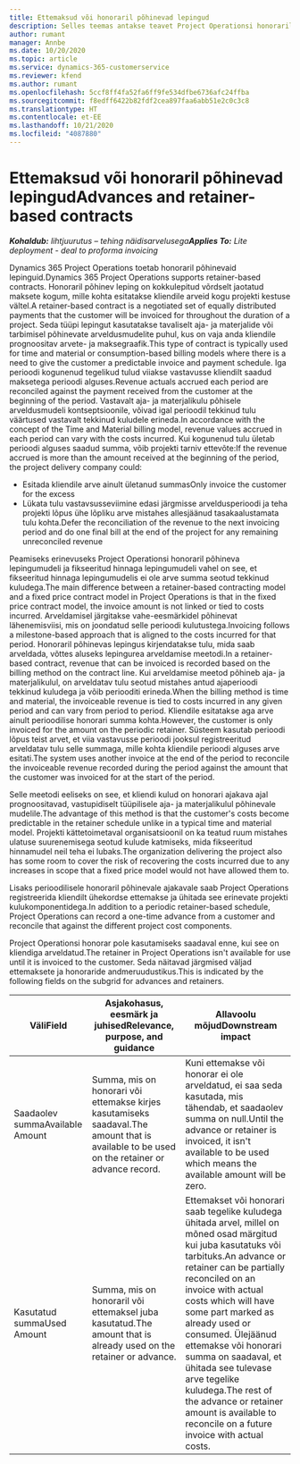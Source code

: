 ```yaml
---
title: Ettemaksud või honoraril põhinevad lepingud
description: Selles teemas antakse teavet Project Operationsi honoraril põhinevaid lepingumudelite ja ettemaksu kohta.
author: rumant
manager: Annbe
ms.date: 10/20/2020
ms.topic: article
ms.service: dynamics-365-customerservice
ms.reviewer: kfend
ms.author: rumant
ms.openlocfilehash: 5ccf8ff4fa52fa6ff9fe534dfbe6736afc24ffba
ms.sourcegitcommit: f8edff6422b82fdf2cea897faa6abb51e2c0c3c8
ms.translationtype: HT
ms.contentlocale: et-EE
ms.lasthandoff: 10/21/2020
ms.locfileid: "4087880"
---
```

# <a name="advances-and-retainer-based-contracts"></a><span data-ttu-id="078d6-103">Ettemaksud või honoraril põhinevad lepingud</span><span class="sxs-lookup"><span data-stu-id="078d6-103">Advances and retainer-based contracts</span></span> 


<span data-ttu-id="078d6-104">_**Kohaldub:** lihtjuurutus – tehing näidisarvelusega_</span><span class="sxs-lookup"><span data-stu-id="078d6-104">_**Applies To:** Lite deployment - deal to proforma invoicing_</span></span>

<span data-ttu-id="078d6-105">Dynamics 365 Project Operations toetab honoraril põhinevaid lepinguid.</span><span class="sxs-lookup"><span data-stu-id="078d6-105">Dynamics 365 Project Operations supports retainer-based contracts.</span></span> <span data-ttu-id="078d6-106">Honoraril põhinev leping on kokkulepitud võrdselt jaotatud maksete kogum, mille kohta esitatakse kliendile arveid kogu projekti kestuse vältel.</span><span class="sxs-lookup"><span data-stu-id="078d6-106">A retainer-based contract is a negotiated set of equally distributed payments that the customer will be invoiced for throughout the duration of a project.</span></span> <span data-ttu-id="078d6-107">Seda tüüpi lepingut kasutatakse tavaliselt aja- ja materjalide või tarbimisel põhinevate arveldusmudelite puhul, kus on vaja anda kliendile prognoositav arvete- ja maksegraafik.</span><span class="sxs-lookup"><span data-stu-id="078d6-107">This type of contract is typically used for time and material or consumption-based billing models where there is a need to give the customer a predictable invoice and payment schedule.</span></span> <span data-ttu-id="078d6-108">Iga perioodi kogunenud tegelikud tulud viiakse vastavusse kliendilt saadud maksetega perioodi alguses.</span><span class="sxs-lookup"><span data-stu-id="078d6-108">Revenue actuals accrued each period are reconciled against the payment received from the customer at the beginning of the period.</span></span> <span data-ttu-id="078d6-109">Vastavalt aja- ja materjalikulu põhisele arveldusmudeli kontseptsioonile, võivad igal perioodil tekkinud tulu väärtused vastavalt tekkinud kuludele erineda.</span><span class="sxs-lookup"><span data-stu-id="078d6-109">In accordance with the concept of the Time and Material billing model, revenue values accrued in each period can vary with the costs incurred.</span></span> <span data-ttu-id="078d6-110">Kui kogunenud tulu ületab perioodi alguses saadud summa, võib projekti tarniv ettevõte:</span><span class="sxs-lookup"><span data-stu-id="078d6-110">If the revenue accrued is more than the amount received at the beginning of the period, the project delivery company could:</span></span>

- <span data-ttu-id="078d6-111">Esitada kliendile arve ainult ületanud summas</span><span class="sxs-lookup"><span data-stu-id="078d6-111">Only invoice the customer for the excess</span></span> 
- <span data-ttu-id="078d6-112">Lükata tulu vastavsusseviimine edasi järgmisse arveldusperioodi ja teha projekti lõpus ühe lõpliku arve mistahes allesjäänud tasakaalustamata tulu kohta.</span><span class="sxs-lookup"><span data-stu-id="078d6-112">Defer the reconciliation of the revenue to the next invoicing period and do one final bill at the end of the project for any remaining unreconciled revenue</span></span>

<span data-ttu-id="078d6-113">Peamiseks erinevuseks Project Operationsi honoraril põhineva lepingumudeli ja fikseeritud hinnaga lepingumudeli vahel on see, et fikseeritud hinnaga lepingumudelis ei ole arve summa seotud tekkinud kuludega.</span><span class="sxs-lookup"><span data-stu-id="078d6-113">The main difference between a retainer-based contracting model and a fixed price contract model in Project Operations is that in the fixed price contract model, the invoice amount is not linked or tied to costs incurred.</span></span> <span data-ttu-id="078d6-114">Arveldamisel järgitakse vahe-eesmärkidel põhinevat lähenemisviisi, mis on joondatud selle perioodi kulutustega.</span><span class="sxs-lookup"><span data-stu-id="078d6-114">Invoicing follows a milestone-based approach that is aligned to the costs incurred for that period.</span></span> <span data-ttu-id="078d6-115">Honoraril põhinevas lepingus kirjendatakse tulu, mida saab arveldada, võttes aluseks lepingurea arveldamise meetodi.</span><span class="sxs-lookup"><span data-stu-id="078d6-115">In a retainer-based contract, revenue that can be invoiced is recorded based on the billing method on the contract line.</span></span> <span data-ttu-id="078d6-116">Kui arveldamise meetod põhineb aja- ja materjalikulul, on arveldatav tulu seotud mistahes antud ajaperioodi tekkinud kuludega ja võib periooditi erineda.</span><span class="sxs-lookup"><span data-stu-id="078d6-116">When the billing method is time and material, the invoiceable revenue is tied to costs incurred in any given period and can vary from period to period.</span></span> <span data-ttu-id="078d6-117">Kliendile esitatakse aga arve ainult perioodilise honorari summa kohta.</span><span class="sxs-lookup"><span data-stu-id="078d6-117">However, the customer is only invoiced for the amount on the periodic retainer.</span></span> <span data-ttu-id="078d6-118">Süsteem kasutab perioodi lõpus teist arvet, et viia vastavusse perioodi jooksul registreeritud arveldatav tulu selle summaga, mille kohta kliendile perioodi alguses arve esitati.</span><span class="sxs-lookup"><span data-stu-id="078d6-118">The system uses another invoice at the end of the period to reconcile the invoiceable revenue recorded during the period against the amount that the customer was invoiced for at the start of the period.</span></span>

<span data-ttu-id="078d6-119">Selle meetodi eeliseks on see, et kliendi kulud on honorari ajakava ajal prognoositavad, vastupidiselt tüüpilisele aja- ja materjalikulul põhinevale mudelile.</span><span class="sxs-lookup"><span data-stu-id="078d6-119">The advantage of this method is that the customer's costs become predictable in the retainer schedule unlike in a typical time and material model.</span></span> <span data-ttu-id="078d6-120">Projekti kättetoimetaval organisatsioonil on ka teatud ruum mistahes ulatuse suurenemisega seotud kulude katmiseks, mida fikseeritud hinnamudel neil teha ei lubaks.</span><span class="sxs-lookup"><span data-stu-id="078d6-120">The organization delivering the project also has some room to cover the risk of recovering the costs incurred due to any increases in scope that a fixed price model would not have allowed them to.</span></span>

<span data-ttu-id="078d6-121">Lisaks perioodilisele honoraril põhinevale ajakavale saab Project Operations registreerida kliendilt ühekordse ettemakse ja ühitada see erinevate projekti kulukomponentidega.</span><span class="sxs-lookup"><span data-stu-id="078d6-121">In addition to a periodic retainer-based schedule, Project Operations can record a one-time advance from a customer and reconcile that against the different project cost components.</span></span>

<span data-ttu-id="078d6-122">Project Operationsi honorar pole kasutamiseks saadaval enne, kui see on kliendiga arveldatud.</span><span class="sxs-lookup"><span data-stu-id="078d6-122">The retainer in Project Operations isn't available for use until it is invoiced to the customer.</span></span> <span data-ttu-id="078d6-123">Seda näitavad järgmised väljad ettemaksete ja honoraride andmeruudustikus.</span><span class="sxs-lookup"><span data-stu-id="078d6-123">This is indicated by the following fields on the subgrid for advances and retainers.</span></span>

| <span data-ttu-id="078d6-124">Väli</span><span class="sxs-lookup"><span data-stu-id="078d6-124">Field</span></span> | <span data-ttu-id="078d6-125">Asjakohasus, eesmärk ja juhised</span><span class="sxs-lookup"><span data-stu-id="078d6-125">Relevance, purpose, and guidance</span></span> | <span data-ttu-id="078d6-126">Allavoolu mõjud</span><span class="sxs-lookup"><span data-stu-id="078d6-126">Downstream impact</span></span> |
| --- | --- | --- |
| <span data-ttu-id="078d6-127">Saadaolev summa</span><span class="sxs-lookup"><span data-stu-id="078d6-127">Available Amount</span></span> | <span data-ttu-id="078d6-128">Summa, mis on honorari või ettemakse kirjes kasutamiseks saadaval.</span><span class="sxs-lookup"><span data-stu-id="078d6-128">The amount that is available to be used on the retainer or advance record.</span></span> | <span data-ttu-id="078d6-129">Kuni ettemakse või honorar ei ole arveldatud, ei saa seda kasutada, mis tähendab, et saadaolev summa on null.</span><span class="sxs-lookup"><span data-stu-id="078d6-129">Until the advance or retainer is invoiced, it isn't available to be used which means the available amount will be zero.</span></span> |
| <span data-ttu-id="078d6-130">Kasutatud summa</span><span class="sxs-lookup"><span data-stu-id="078d6-130">Used Amount</span></span> | <span data-ttu-id="078d6-131">Summa, mis on honoraril või ettemaksel juba kasutatud.</span><span class="sxs-lookup"><span data-stu-id="078d6-131">The amount that is already used on the retainer or advance.</span></span> | <span data-ttu-id="078d6-132">Ettemakset või honorari saab tegelike kuludega ühitada arvel, millel on mõned osad märgitud kui juba kasutatuks või tarbituks.</span><span class="sxs-lookup"><span data-stu-id="078d6-132">An advance or retainer can be partially reconciled on an invoice with actual costs which will have some part marked as already used or consumed.</span></span> <span data-ttu-id="078d6-133">Ülejäänud ettemakse või honorari summa on saadaval, et ühitada see tulevase arve tegelike kuludega.</span><span class="sxs-lookup"><span data-stu-id="078d6-133">The rest of the advance or retainer amount is available to reconcile on a future invoice with actual costs.</span></span> |
